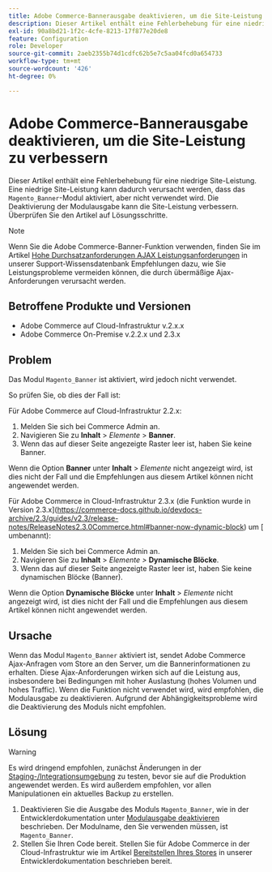 ```yaml
---
title: Adobe Commerce-Bannerausgabe deaktivieren, um die Site-Leistung zu verbessern
description: Dieser Artikel enthält eine Fehlerbehebung für eine niedrige Site-Leistung. Eine niedrige Site-Leistung kann dadurch verursacht werden, dass das Modul "Magento_Banner"aktiviert, aber nicht verwendet wird. Die Deaktivierung der Modulausgabe kann die Site-Leistung verbessern. Überprüfen Sie den Artikel auf Lösungsschritte.
exl-id: 90a8bd21-1f2c-4cfe-8213-17f877e20de8
feature: Configuration
role: Developer
source-git-commit: 2aeb2355b74d1cdfc62b5e7c5aa04fcd0a654733
workflow-type: tm+mt
source-wordcount: '426'
ht-degree: 0%

---
```


# Adobe Commerce-Bannerausgabe deaktivieren, um die Site-Leistung zu verbessern

Dieser Artikel enthält eine Fehlerbehebung für eine niedrige Site-Leistung. Eine niedrige Site-Leistung kann dadurch verursacht werden, dass das `Magento_Banner`-Modul aktiviert, aber nicht verwendet wird. Die Deaktivierung der Modulausgabe kann die Site-Leistung verbessern. Überprüfen Sie den Artikel auf Lösungsschritte.

>[!NOTE]
>
>Wenn Sie die Adobe Commerce-Banner-Funktion verwenden, finden Sie im Artikel [Hohe Durchsatzanforderungen AJAX Leistungsanforderungen](/help/troubleshooting/miscellaneous/high-throughput-ajax-requests-cause-poor-performance.md) in unserer Support-Wissensdatenbank Empfehlungen dazu, wie Sie Leistungsprobleme vermeiden können, die durch übermäßige Ajax-Anforderungen verursacht werden.

## Betroffene Produkte und Versionen

* Adobe Commerce auf Cloud-Infrastruktur v.2.x.x
* Adobe Commerce On-Premise v.2.2.x und 2.3.x

## Problem

Das Modul `Magento_Banner` ist aktiviert, wird jedoch nicht verwendet.

So prüfen Sie, ob dies der Fall ist:

Für Adobe Commerce auf Cloud-Infrastruktur 2.2.x:

1. Melden Sie sich bei Commerce Admin an.
1. Navigieren Sie zu **Inhalt** > *Elemente* > **Banner**.
1. Wenn das auf dieser Seite angezeigte Raster leer ist, haben Sie keine Banner.

Wenn die Option **Banner** unter **Inhalt** > *Elemente* nicht angezeigt wird, ist dies nicht der Fall und die Empfehlungen aus diesem Artikel können nicht angewendet werden.

Für Adobe Commerce in Cloud-Infrastruktur 2.3.x (die Funktion wurde in Version 2.3.x](https://commerce-docs.github.io/devdocs-archive/2.3/guides/v2.3/release-notes/ReleaseNotes2.3.0Commerce.html#banner-now-dynamic-block) um [ umbenannt):

1. Melden Sie sich bei Commerce Admin an.
1. Navigieren Sie zu **Inhalt** > *Elemente >* **Dynamische Blöcke**.
1. Wenn das auf dieser Seite angezeigte Raster leer ist, haben Sie keine dynamischen Blöcke (Banner).

Wenn die Option **Dynamische Blöcke** unter **Inhalt** > *Elemente* nicht angezeigt wird, ist dies nicht der Fall und die Empfehlungen aus diesem Artikel können nicht angewendet werden.

## Ursache

Wenn das Modul `Magento_Banner` aktiviert ist, sendet Adobe Commerce Ajax-Anfragen vom Store an den Server, um die Bannerinformationen zu erhalten. Diese Ajax-Anforderungen wirken sich auf die Leistung aus, insbesondere bei Bedingungen mit hoher Auslastung (hohes Volumen und hohes Traffic). Wenn die Funktion nicht verwendet wird, wird empfohlen, die Modulausgabe zu deaktivieren. Aufgrund der Abhängigkeitsprobleme wird die Deaktivierung des Moduls nicht empfohlen.

## Lösung

>[!WARNING]
>
>Es wird dringend empfohlen, zunächst Änderungen in der [Staging-/Integrationsumgebung](/help/announcements/adobe-commerce-announcements/integration-environment-enhancement-request-pro-and-starter.md) zu testen, bevor sie auf die Produktion angewendet werden. Es wird außerdem empfohlen, vor allen Manipulationen ein aktuelles Backup zu erstellen.

1. Deaktivieren Sie die Ausgabe des Moduls `Magento_Banner`, wie in der Entwicklerdokumentation unter [Modulausgabe deaktivieren](https://experienceleague.adobe.com/en/docs/commerce-operations/configuration-guide/files/disable-module-output) beschrieben. Der Modulname, den Sie verwenden müssen, ist `Magento_Banner`.
1. Stellen Sie Ihren Code bereit. Stellen Sie für Adobe Commerce in der Cloud-Infrastruktur wie im Artikel [Bereitstellen Ihres Stores](https://experienceleague.adobe.com/en/docs/commerce-cloud-service/user-guide/develop/deploy/staging-production) in unserer Entwicklerdokumentation beschrieben bereit.
